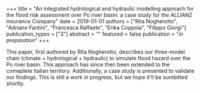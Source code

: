 +++
title = "An integrated hydrological and hydraulic modelling approach for the flood risk assessment over Po river basin: a case study for the ALLIANZ Insurance Company"
date = 2019-01-01
authors = ["Rita Nogherotto", "Adriano Fantini", "Francesca Raffaele", "Erika Coppola", "Filippo Giorgi"]
publication_types = ["3"]
abstract = ""
featured = false
publication = "*in preparation*"
+++

This paper, first authored by Rita Nogherotto, describes our three-model chain (climate + hydrological + hydraulic) to simulate flood hazard over the Po river basin. This approach has since then been extended to the comeplete Italian territory. Additionally, a case study is presented to validate our findings. This is still a work in progress, but we hope it'll be sumbitted shortly.
